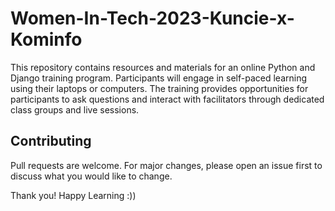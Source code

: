 # Women-In-Tech-2023-Kuncie-x-Kominfo
This repository contains resources and materials for an online Python and Django training program. Participants will engage in self-paced learning using their laptops or computers. The training provides opportunities for participants to ask questions and interact with facilitators through dedicated class groups and live sessions.

## Contributing

Pull requests are welcome. For major changes, please open an issue first
to discuss what you would like to change.

Thank you! Happy Learning :))